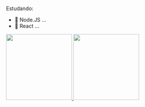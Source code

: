 
Estudando:
- 🌱 Node.JS ...
- 👾 React ...

<div> 	
	<a href="http://beacons.ai/MarcosOliveira404">
	<img height="180cm" src="htpps://github-readme-stats.vercel.app/api?username=MarcosOliveira404&show_icons=true&theme=dark&include_all_commits=true&count_private=true"/>
	<img height="180cm" src="htpps://github-readme-stats.vercel.app/api/top-langs/username=MarcosOliveira404&layout=compact&langs_count=16&theme=dark"/>
</div>
